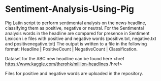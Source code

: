 # Sentiment-Analysis-Using-Pig
Pig Latin script to perform sentimental analysis on the news headline, classifying them as positive, negative or neutral. For the Sentimental analysis words in the headline are compared for presence in Sentiment Lexicon i.e files with positive and negative words (positive.txt, negative.txt and positivenegative.txt)  The output is written to a file in the following format: Headline | PositiveCount | NegativeCount | Classification. 


Dataset for the ABC new headline can be found here <href https://www.kaggle.com/therohk/million-headlines /href>

Files for positive and negative words are uploaded in the repository.
